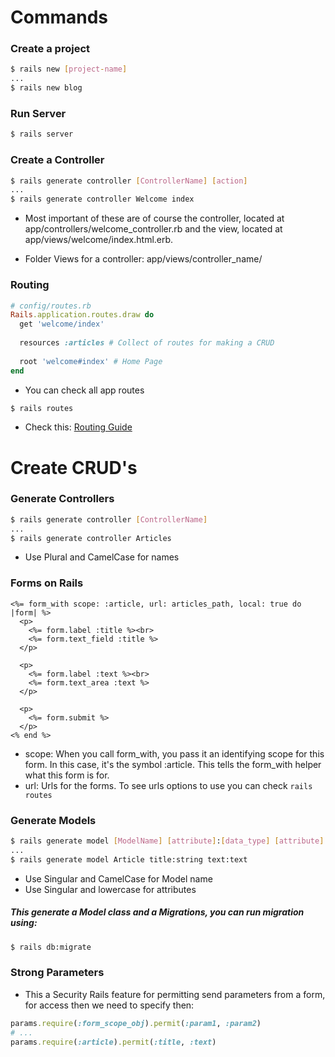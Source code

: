 # Commands

### Create a project
```bash
$ rails new [project-name]
...
$ rails new blog
```
### Run Server
```bash
$ rails server
```
### Create a Controller
```bash
$ rails generate controller [ControllerName] [action]
...
$ rails generate controller Welcome index
```
* Most important of these are of course the controller, located
at app/controllers/welcome_controller.rb and the view, located
at app/views/welcome/index.html.erb.

* Folder Views for a controller: app/views/controller_name/

### Routing
```ruby
# config/routes.rb
Rails.application.routes.draw do
  get 'welcome/index'
 
  resources :articles # Collect of routes for making a CRUD
 
  root 'welcome#index' # Home Page
end
```
* You can check all app routes
```bash
$ rails routes
```
* Check this: [Routing Guide](http://guides.rubyonrails.org/routing.html)

# Create CRUD's
### Generate Controllers
```bash
$ rails generate controller [ControllerName]
...
$ rails generate controller Articles
```
* Use Plural and CamelCase for names
### Forms on Rails
```erbruby
<%= form_with scope: :article, url: articles_path, local: true do |form| %>
  <p>
    <%= form.label :title %><br>
    <%= form.text_field :title %>
  </p>
 
  <p>
    <%= form.label :text %><br>
    <%= form.text_area :text %>
  </p>
 
  <p>
    <%= form.submit %>
  </p>
<% end %>
```
* scope: When you call form_with, you pass it an identifying scope for this form. In this case, it's the symbol :article. This tells the form_with helper what this form is for.
* url: Urls for the forms. To see urls options to use you can check `rails routes`
### Generate Models
```bash
$ rails generate model [ModelName] [attribute]:[data_type] [attribute]:[data_type]
...
$ rails generate model Article title:string text:text
```
* Use Singular and CamelCase for Model name
* Use Singular and lowercase for attributes

##### This generate a Model class and a Migrations, you can run migration using:
```bash
$ rails db:migrate
```
### Strong Parameters
* This a Security Rails feature for permitting send parameters from a form,
for access then we need to specify then:
```ruby
params.require(:form_scope_obj).permit(:param1, :param2)
# ...
params.require(:article).permit(:title, :text)
```